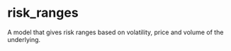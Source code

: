 # risk_ranges
A model that gives risk ranges based on volatility, price and volume of the underlying. 
